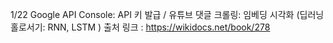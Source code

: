 1/22  Google API Console: API 키 발급 / 유튜브 댓글 크롤링: 임베딩 시각화 (딥러닝 홀로서기: RNN, LSTM ) 출처 링크 : https://wikidocs.net/book/278
